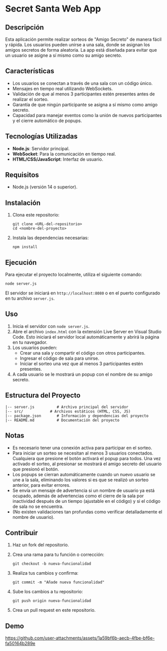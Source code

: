 # Secret Santa Web App

## Descripción

Esta aplicación permite realizar sorteos de "Amigo Secreto" de manera fácil y rápida. Los usuarios pueden unirse a una sala, donde se asignan los amigos secretos de forma aleatoria. La app está diseñada para evitar que un usuario se asigne a sí mismo como su amigo secreto.

## Características

- Los usuarios se conectan a través de una sala con un código único.
- Mensajes en tiempo real utilizando WebSockets.
- Validación de que al menos 3 participantes estén presentes antes de realizar el sorteo.
- Garantía de que ningún participante se asigna a sí mismo como amigo secreto.
- Capacidad para manejar eventos como la unión de nuevos participantes y el cierre automático de popups.

## Tecnologías Utilizadas

- **Node.js**: Servidor principal.
- **WebSocket**: Para la comunicación en tiempo real.
- **HTML/CSS/JavaScript**: Interfaz de usuario.

## Requisitos

- Node.js (versión 14 o superior).

## Instalación

1. Clona este repositorio:

    ```
    git clone <URL-del-repositorio>
    cd <nombre-del-proyecto>
    ```

2. Instala las dependencias necesarias:

    ```
    npm install
    ```

## Ejecución

Para ejecutar el proyecto localmente, utiliza el siguiente comando:

```
node server.js
```

El servidor se iniciará en `http://localhost:8080` o en el puerto configurado en tu archivo `server.js`.

## Uso

1. Inicia el servidor con `node server.js`.
2. Abre el archivo `index.html` con la extensión Live Server en Visual Studio Code. Esto iniciará el servidor local automáticamente y abrirá la página en tu navegador.
3. Los usuarios pueden:
    - Crear una sala y compartir el código con otros participantes.
    - Ingresar el código de sala para unirse.
    - Iniciar el sorteo una vez que al menos 3 participantes estén presentes.
4. A cada usuario se le mostrará un popup con el nombre de su amigo secreto.

## Estructura del Proyecto



```
|-- server.js          # Archivo principal del servidor
|-- src/            # Archivos estáticos (HTML, CSS, JS)
|-- package.json       # Información y dependencias del proyecto
|-- README.md          # Documentación del proyecto
```

## Notas

- Es necesario tener una conexión activa para participar en el sorteo.
- Para iniciar un sorteo se necesitan al menos 3 usuarios conectados. Cualquiera que presione el botón activará el popup para todos. Una vez activado el sorteo, al presionar se mostrará el amigo secreto del usuario que presionó el botón.
- Los popups se cierran automáticamente cuando un nuevo usuario se une a la sala, eliminando los valores si es que se realizó un sorteo anterior, para evitar errores.
- Se envía un mensaje de advertencia si un nombre de usuario ya está ocupado, además de advertencias como el cierre de la sala por inactividad después de un tiempo (ajustable en el código) y si el código de sala no se encuentra.
- (No existen validaciones tan profundas como verificar detalladamente el nombre de usuario).

## Contribuir

1. Haz un fork del repositorio.
2. Crea una rama para tu función o corrección:

    ```
    git checkout -b nueva-funcionalidad
    ```

3. Realiza tus cambios y confirma:

    ```
    git commit -m "Añade nueva funcionalidad"
    ```

4. Sube los cambios a tu repositorio:

    ```
    git push origin nueva-funcionalidad
    ```

5. Crea un pull request en este repositorio.

## Demo 

https://github.com/user-attachments/assets/1a59bf6b-aecb-4fbe-bf6e-fa50164b289e

